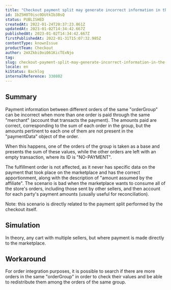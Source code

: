 ```yaml
---
title: "Checkout payment split may generate incorrect information in the 'paymentData' of orders (NO-PAYMENT)"
id: 1bZ5H0T0isc0DUtkIb38sQ
status: PUBLISHED
createdAt: 2022-01-24T20:37:23.861Z
updatedAt: 2023-01-02T14:34:42.667Z
publishedAt: 2023-01-02T14:34:42.667Z
firstPublishedAt: 2022-01-31T15:07:32.985Z
contentType: knownIssue
productTeam: Checkout
author: 2mXZkbi0oi061KicTExNjo
tag: 
slug: checkout-payment-split-may-generate-incorrect-information-in-the-paymentdata
locale: en
kiStatus: Backlog
internalReference: 330802
---
```


## Summary


Payment information between different orders of the same "orderGroup" can be incorrect when more than one order is paid through the same "merchant" (account that transacts the payment). The amounts paid are correct, corresponding to the sum of each order in the group, but the amounts pertinent to each one of them are not present in the "paymentData" object of the order.

When this happens, one of the orders of the group is taken as a base and presents the sum of these values, while the other orders are left with an empty transaction, where its ID is "NO-PAYMENT".

The fulfillment order is not affected, as it never has specific data on the payment that took place on the marketplace and has the correct apportionment, along with the description of "amount assumed by the affiliate". The scenario is bad when the marketplace wants to consume all of the store's orders, including those sent by other sellers, and then account for each party's payment amounts (usually useful for reconciliation).

Note: this scenario is directly related to the payment split performed by the checkout itself.



## Simulation


In theory, any cart with multiple sellers, but where payment is made directly to the marketplace.



## Workaround


For order integration purposes, it is possible to search if there are more orders in the same "orderGroup" in order to check their values and be able to redistribute them among the orders of the same group.

